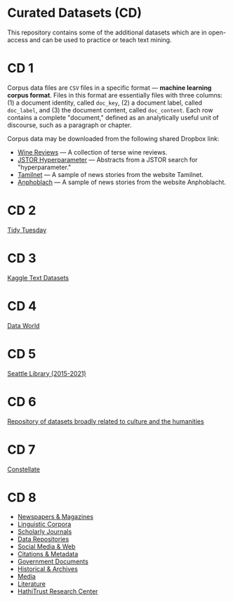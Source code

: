 # Curated Datasets (CD)

This repository contains some of the additional datasets which are in open-access and can be used to practice or teach text mining.

# CD 1

Corpus data files are `CSV` files in a specific format &mdash; __machine learning corpus format__. Files in this format are essentially files with three columns: (1) a document identity, called `doc_key`, (2) a document label, called `doc_label`, and (3) the document content, called `doc_content`. Each row contains a complete "document," defined as an analytically useful unit of discourse, such as a paragraph or chapter. 

Corpus data may be downloaded from the following shared Dropbox link:

* [Wine Reviews](https://www.dropbox.com/s/0rszsd6t30c0n3y/winereviews-tapi.csv?dl=0) &mdash; A collection of terse wine reviews.
* [JSTOR Hyperparameter](https://www.dropbox.com/s/uoa8191px405fj0/jstor_hyperparameter-tapi.csv?dl=0) &mdash; Abstracts from a JSTOR search for "hyperparameter." 
* [Tamilnet](https://www.dropbox.com/s/dtqnzcbkcp07u5e/tamilnet-tapi.csv?dl=0) &mdash; A sample of news stories from the website Tamilnet.
* [Anphoblach](https://www.dropbox.com/s/lrmt92q59npx0x5/anphoblacht-tapi.csv?dl=0) &mdash; A sample of news stories from the website Anphoblacht.

# CD 2

[Tidy Tuesday](https://github.com/rfordatascience/tidytuesday)

# CD 3

[Kaggle Text Datasets](https://www.kaggle.com/search?q=tag%3A%22text+data%22+in%3Adatasets)

# CD 4

[Data World](https://data.world/datasets/text-mining)

# CD 5

[Seattle Library (2015-2021)](https://github.com/melaniewalsh/Data-Analysis-with-Pandas/blob/main/Seattle-Library_2015-2021.csv)

# CD 6 

[Repository of datasets broadly related to culture and the humanities](https://melaniewalsh.github.io/Intro-Cultural-Analytics/Datasets/Datasets.html)

# CD 7

[Constellate](https://constellate.org/builder/?start=1900&end=2021)

# CD 8

* [Newspapers & Magazines](https://guides.lib.berkeley.edu/c.php?g=491766&p=7826271)
* [Linguistic Corpora](https://guides.lib.berkeley.edu/c.php?g=491766&p=7826387)
* [Scholarly Journals](https://guides.lib.berkeley.edu/c.php?g=491766&p=7826280)
* [Data Repositories](https://guides.lib.berkeley.edu/c.php?g=491766&p=7826479)
* [Social Media & Web](https://guides.lib.berkeley.edu/c.php?g=491766&p=7826401)
* [Citations & Metadata](https://guides.lib.berkeley.edu/c.php?g=491766&p=7826365)
* [Government Documents](https://guides.lib.berkeley.edu/c.php?g=491766&p=7826380)
* [Historical & Archives](https://guides.lib.berkeley.edu/c.php?g=491766&p=7826471)
* [Media](https://guides.lib.berkeley.edu/c.php?g=491766&p=7826494)
* [Literature](https://guides.lib.berkeley.edu/c.php?g=491766&p=7826391)
* [HathiTrust Research Center](https://guides.lib.berkeley.edu/text-mining/htrc)
